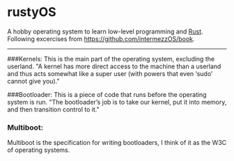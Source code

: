 # rustyOS
A hobby operating system to learn low-level programming and [Rust](https://www.rust-lang.org/).
Following excercises from https://github.com/intermezzOS/book.

---

###Kernels:
This is the main part of the operating system, excluding the userland. "A kernel has more direct access to the machine than a userland and thus acts somewhat like a super user (with powers that even ‘sudo’ cannot give you)."

###Bootloader:
This is a piece of code that runs before the operating system is run. "The bootloader’s job is to take our kernel, put it into memory, and then transition control to it."

### Multiboot:
Multiboot is the specification for writing bootloaders, I think of it as the W3C of operating systems.
